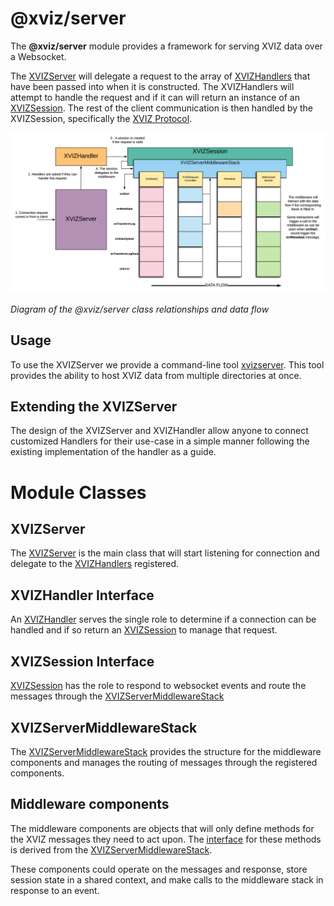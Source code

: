 # @xviz/server

The **@xviz/server** module provides a framework for serving XVIZ data over a Websocket.

The [XVIZServer](/docs/api-reference/server/xviz-server.md) will delegate a request to the array of
[XVIZHandlers](/docs/api-reference/server/overview-handler.md) that have been passed into when it is
constructed. The XVIZHandlers will attempt to handle the request and if it can will return an
instance of an [XVIZSession](/docs/api-reference/server/overview-session.md). The rest of the client
communication is then handled by the XVIZSession, specifically the
[XVIZ Protocol](/docs/protocol-schema/session-protocol.md).

![@xviz/server diagram](./images/xviz-server-block-diagram.png)

_Diagram of the @xviz/server class relationships and data flow_

## Usage

To use the XVIZServer we provide a command-line tool
[xvizserver](/docs/api-reference/server/tools/xvizserver-tool.md). This tool provides the ability to
host XVIZ data from multiple directories at once.

## Extending the XVIZServer

The design of the XVIZServer and XVIZHandler allow anyone to connect customized Handlers for their
use-case in a simple manner following the existing implementation of the handler as a guide.

# Module Classes

## XVIZServer

The [XVIZServer](/docs/api-reference/server/xviz-server.md) is the main class that will start
listening for connection and delegate to the
[XVIZHandlers](/docs/api-reference/server/overview-handler.md) registered.

## XVIZHandler Interface

An [XVIZHandler](/docs/api-reference/server/overview-handler.md) serves the single role to determine
if a connection can be handled and if so return an
[XVIZSession](/docs/api-reference/server/overview-session.md) to manage that request.

## XVIZSession Interface

[XVIZSession](/docs/api-reference/server/overview-session.md) has the role to respond to websocket
events and route the messages through the
[XVIZServerMiddlewareStack](/docs/api-reference/server/xviz-server-middleware-stack.md)

## XVIZServerMiddlewareStack

The [XVIZServerMiddlewareStack](/docs/api-reference/server/xviz-server-middleware-stack.md) provides
the structure for the middleware components and manages the routing of messages through the
registered components.

## Middleware components

The middleware components are objects that will only define methods for the XVIZ messages they need
to act upon. The [interface](/docs/api-reference/server/overview-middleware.md) for these methods is
derived from the
[XVIZServerMiddlewareStack](/docs/api-reference/server/xviz-server-middleware-stack.md).

These components could operate on the messages and response, store session state in a shared
context, and make calls to the middleware stack in response to an event.

